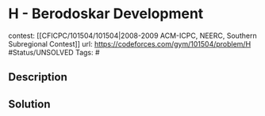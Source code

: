# H - Berodoskar Development

contest: [[CFICPC/101504/101504|2008-2009 ACM-ICPC, NEERC, Southern Subregional Contest]]
url: https://codeforces.com/gym/101504/problem/H
#Status/UNSOLVED
Tags: #

## Description

## Solution

